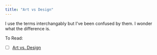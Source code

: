 ```yaml
---
title: "Art vs Design"
---
```


I use the terms interchangably but I've been confused by them. I wonder what the difference is. 

To Read:
- [ ] [Art vs. Design](https://www.eden-gallery.com/news/art-vs-design)